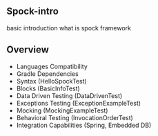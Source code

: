 ## Spock-intro
basic introduction what is spock framework

## Overview

- Languages Compatibility
- Gradle Dependencies
- Syntax (HelloSpockTest)
- Blocks (BasicInfoTest)
- Data Driven Testing (DataDrivenTest)
- Exceptions Testing (ExceptionExampleTest)
- Mocking (MockingExampleTest)
- Behavioral Testing (InvocationOrderTest)
- Integration Capabilities (Spring, Embedded DB)
